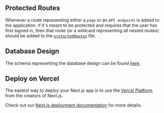 ## Protected Routes

Whenever a route representing either a `page` or an `API endpoint` is added to the application,
if it's meant to be protected and requires that the user has first signed in, then that route
(or a wildcard representing all nested routes) should be added to the [`protectedRoutes`](src/utils/protectedRoutes.ts) file.

## Database Design

The schema representing the database design can be found [here](https://viewer.diagrams.net/?tags=%7B%7D&highlight=0000ff&edit=_blank&layers=1&nav=1#R7Z1fc9q4FsA%2FDdPdh%2BzYBtvwWNJtu73pTrd0Z%2B%2Fdl4wBBbwxiLVFSfrprwySDZEgVjC243NmOg0WjiE6R%2FpJR%2BdPp3u9ePgQB6v5ZzolUcexpg%2Bd7ruO4zhet8d%2FpC2PoqVv2buWWRxOd217DaPwBxGNlmhdh1OSHNzIKI1YuDpsnNDlkkzYQVsQx3RzeNsdjQ4%2FdRXMiNIwmgSR2vpXOGVz0epYVv7GRxLO5vKjB454ZxxM7mcxXS%2FFBy7pkuzeWQTyOeLWZB5M6Wavqftrp3sdU8p2rxYP1yRKO1Z22e733h95N%2FvOMVmyIr%2Bw%2BvRu7f%2Flr76xf69DOu%2B%2B3YxursRTvgfRWvTFnwmJE%2FGN2aPsIf7lV%2BlLFozTpmHCgpgJQXYt3sBFw4JwSWLeYG%2BvoyhYJeH29l3LPIymN8EjXTP5IHk1vAsfyPTrTo7pvVykN%2Fxh6WX68Dv%2B8JH4MunbQRTOlvz1hP%2Fp6ScOY5Lw73ITJEzcMWeLSLxU%2B0n%2B0SRm5GGvSfTbB0IXhMWP%2FBbxbs8XMhQK3u2L602uLU5PtM33FKUrNSgQGjrLnp1Lir8QwjIQnKMI7rTMvqaqN5zTOPyRSioSPbsvx%2B31JlxEwZJrezB90jSk2%2FG9lUcYRdc0oqmwtxr%2FVN7pTdOYrr4F8Yww0bCi4ZJt%2B8Ed8n%2B8Z66tX9yOy7%2FrNb%2B282v%2BL709Ztd0mbCY61X6DMLFuyGpiIeMrsRDI3Innx%2BLfk9fjyljdHFUA06OhefVQqpBYS24kBJ0FSX48p%2BjasD%2FfhYG0Vc%2BgQbLWbQT2nY%2BDXKhaSSr7eusf592%2FNOhSnl33kXbeW8eTqeED9vhZh4yMloFk%2FSmDWfKcwP25Ah4Xlx78ukaikc8LO8046cFEZ%2BilgHj44dTIlFknn3Pl6tBT1EDfnu9aiBn6N29w4QLO1zObna%2F6T3RE7chevJwfFjbpepNocdVoDguQqQQRKwLQsSrGyJecSWoZu4g01A%2B77IEcQvLqu0E8RUduAvjhN0ugwVpOkmaoB%2FgyNFHctROjkHd5BiAJUe%2FsKzaTg45H%2B0pQRSAJ0dx%2FQBHDls1OSI6qkaH7dTNDtvAgNkyeNjFxdV6eqgWTLIIwgguOQyUAx46VEMnoqNydLi1o8PAbNk2dPQKi6v16FDtlqsgSTY0ngKmR3H9gEcP1ciJ9KicHsU9Jy5FDwPTZdvo4RcWV%2BvpodouxyGdpf5tj4DxUVxBwOHDUbeqiI%2Bq8ZEpQ234cAz2oC3DRzYCEB%2BOugVdxZSLktyuwglbx4DPPgzUBBxEbJPVJ1LkUhTp1U0RW7P%2BhIKRfAwgR7JzuD09YHOSHp1bP5HlesF%2FvnkXxPdv%2BCB7c5N%2B1%2FRV2jp6TBhZvPkZLmhMFKnNpAn%2FuLduPyUOG918%2FnHl%2Fr0czQJNYA9y5jRnFC0qip7jnPEr5IxWCxxFC97XHSBSFmeeEdfxQdFqymj%2FbNVyEVO%2BU2l%2BkEgTlKPN5NBHE6kHa1%2B5umBM6KFC2HIil5O9pWpIdtqxL9KssfRdhasuJhH6Z24us9FwTlSoVg8utrl01bVf7WGh1cX0WIXl1SLs67tCXf21GPllasZx5mfeT%2BVoSqHHlasq179fh7ej1cM%2F3T%2BnH0b%2Ffux%2B%2FO3jlaOqCpKjcnJoQkEvRg69Ghiccb5ebpweAaC4oe8K9YgTTDTPubrRZnLoqYpuEQ0ghyYUtOI9B1y3CBfdIrKuUN0iomBMAIfzGChHm9GhxSoeUTWAHLpI0Io3HRDIcXIAgAKHtifUReSUJJM4XLGQLkHQ40wFAQcPDAVtAjw0saDVwgNEKOjJAYDwUM%2BrJzHhnzi9DRhcdpQRCfr62aHPeKiek6dZr3nLMKIz%2FuMLTRj6OxyqR%2F%2BJv4MuB7be38EpYfLXyxF3kMUWAQYGi2xsvB5%2FB0%2FdQdbu71BdGmwP5C5S3xXqNrL5Dg%2FVJcI20BR4SwLcT5a%2BnzRHSZUOEPqvDGI%2FeXoEIEc8dUe55vuDNjvMl6ke8OCBmYUaAI%2FafSA8uJmFPMwslHWFGtm9ogmDDY8y8gq1FB5%2BV9ELMp0RuSXk8%2B6czugyiH7NW4fbioNEQiG%2F54ZuVSIVzT%2BEsUcBk2DN6KHguLzix%2F%2FuX%2Fwvfdgvrrx89yDnkO2VhI0qcLGpTOg6npBTOiAWEExS6NiNYtJMO%2BGkpsQkClj4nRx8jdIndV%2FdGKKR%2BOiwtW05gk5VSnS0I%2B9iEsQqV6Vbif3iu4ETtRL1enApNVA3dYCsxD7Wusq6Qt2tNX9tVp2V2EBTTqzVBuWu1Yo8rgrVwexdpW%2F0zVGiq5hYLUrgJu%2FyMXdXVuNJ9SJhIYtgxMmdqxzg0NFHX5UGoENXMrFSdPQdsOjoo6NK1hWqo0oU3p9IsdR6dBgoBzx0oG9KA9ChLZlYLTvgOqf00Tkl6wrVjvk9JBvI7CjFNaWl7EDXlCawQ1czsVp2wPVN6aNvStYVquGSCy2cgHZOMdAPcPiQXwPxUSs%2BijtRXAgfAwPrZcvwkQ0BxMdANV6m3kxp%2F4Glh4F6wKMH5gZsAD20NROrpQfc5IDZEEB6DFTz5STt%2BNvVnDIKmCClpAhsJ0FsG513m4AQXcHEShFi26rZGwpD8kGAELFt1aDNxzZb80%2Fbq5gYB3dZocQv63EUJnMyhV0rEd16j3aOg7XdG0EZXbnESinjQK7ujuXd9%2FpCXXaGye2Y0vtFEN%2BTKVyQmKgJOJAMPEUxqozltTpVxfKKRdizsbwymKghwbwDdfH4LT3%2FxDDep2G8EsUCzX7RzEyXK245wNirYms0E9NT8aPvpiR7HKguDIDCeAcYfpXtaGW9XYzjPVdVwOVcsS0DfwbQMDHY8JvDpPZ0j7blFNeDlu338zGALLEt1QAIpuTl2doBEB8YkdUAfNSe8NG24EZk5WMA8WFb6uE08LqXJuoBkB8YldUAflRa%2BvKIIsANy8oHAQLEtlSrpqxhNn6ETBFMHHy8c6RfN1KkVopUWQPziCLAjc7KBwFSxLZVayawSphn6wg8imROHy3PP98v6rMiD84a4rNia5xTRbVS6bti0Tv%2B32%2Bpb0iKxpNrgA40X5andUuLu7JcrG6pbeJmCnrlZjLLGzgmNsWZxdb4mQLyZsnHAS7ebEe1IaM7y8t0BeAiDg3KpZsCXgCU%2Bh1aHMAGZQcNynlfqAZl8CVMTRQEHkLkZyJCakVI%2FU4tXcDW5GwQIELsrmpNxmSRJhoCkCFAaplmK4lXVszU7vZqFZBVmYCk9r86a39P3ckLa%2F%2FvlIV34YR%2FCb6EOb0060Az8jsyGExuxIseyl%2FQyN%2FDgNXyjfy91xexavdAh6zm4wDX1NlCDY38Z%2BsKvNW1i0Gr5VtozIFSv5HfVXfmNc8h1Vlo3OJrw%2FbTRPUMQiO%2FgYIARAg6HjUBIfUb%2BV3Akasueh3lfaF6HS337EzAUYIuRyc6RzVUooXyhIVSBiEIBPSL2qUul1HPdtFCWb6F0n2FFkoXtoXSRQtl1hfSuoEWyrN1Bd6awEMLZfnbS3Og1G%2Bh9ABbKD20UOZ9oVooWcgiyIn1DNQDIEDQPtkEgNRvn%2FQA2yc9tE%2FmfaHaJ8fpgAXMDzRKnugcjINsAj8akFnPAxwI6WEgZN4XqmkzTG7jdBwDZggGQh7vHFn6CBlSL0Pqz6vnA46EzEYBMsT2VWsm5tUz0xGAGKk3FtLqVBVqJ71kng21y87OmhJr50OJhpQ%2BsdWHq25%2F9W0cB497N4jVSv7kL2lDPkv05HiVKftEmrT3Be%2FvHd7PX%2By%2BQbkDfKCapkSk5lDUCUYfqNOpGG1ZHvZZHyj3Yms8TUlYXO2f6wOVDY1X5AOlqS8LyQfKIPF569f7mhqz6AP1Ml0Bt%2B53NGVpESjnmo%2FMgVK7D5RjUmO2ZdajfBAgTRxNjVnwUZomCgIQIarXHCKkeoTU7gXlmNSZbR1CiqfObD9CVG%2B4FU0YcIQUVxB4CHFwF9IEhNTvCJWbaQEyxMFtSN4X6jZkLM4pgJ9jm6gJPJJYA0UzWpnTN9uSvrKcvo6mcNCXIEk2NOarQ%2BsrSUh6VPqN3hNMyvBkGF9lLBa8duvPG%2BtgLZ%2BCSzejKf71nUg6mlo%2BgE4kHSzns9cXeCJZlq7AW8FhZZ%2BCQDGwBbwAKPWfSAKu7JMPAqSJo6nsQxZByH%2FRi8RUvjzQCu%2FfNWVSFlfJThhv036PyVYG8gb%2BaiZ%2BdpzuYPcq2rW83z02u6G6j2o2Jpuh9ACxaJBiALF4MSzWf8raVQ0ocLDoFpZX%2B7GoGl5YajWDDJDi6gEQIEDCh7LOfT7CSzyyKabxnrrhuaaLBRHRR2gJPxqac1X45DpLbHwB8an7FFyhnWsJ7xXXjcZYwnuqQyQkS3g2DnCR5vRUl0i0hL9MV%2BCt2Hq45S9%2Fy28OlPot4T3AW%2F4ebvnzvtBs%2BckDZF84A%2B0AyA8smNIEftRvMtaUdIbDD6yWkvWFpp4zZgYz0xF4FME6zo2gSANicwAXcnawkPNeX6j2TYmRMeBc9yY6Ag8jmqykiJEaMFJ7nmLHN8gX0TaMZKMAMeL46tnIevWdMnL8tLv9DDFQEHgMGWC9rUYwpF87QwZwC27lowAZ4miyGu86cJtsxgsWaR8vx8mqA9qz3kBl4FHFVanyns%2FrdENi9Ls71ApXZh1oTkpsx8VTrvIXBW7xCaMxbncu4FMugzrvrV8TSH8dzGD6MgWBtwLw8IirCQip39HOMzBStw0hBpXe248Q1UR9J7YEsDFioCQAMYLmySZgpH5%2FOw%2BwddKg4Hv7MaJaJwVGgDvcGSgJOIx0NRU4ECPVY6R%2Bh7uuprJGGkgKJRdRZdDKhxxCq6up4vFTZj%2Fjz7T2dkI%2Fw2WYic6AY5jj%2BYpmtDPZiJyin002Ik%2FKmpJsxLdrkdBDyDIB8dd78uFXuXjSi8d9WVUr1YIyzTx%2BGyNUdeM5jOiMt3yhSZpXHfPJaGdm235xQpkLplb3DcK%2BQW8EjBwsi0cMN%2BZk21fjviEllPGLZ2ls%2B%2Brc8VVvl%2BYfSFSYUMZAV%2BCtyn0DDxnQQDGxLJkDpf5zbvlpEA8oskGANHH6quPLZLdDgH3MbaAj8CjSx%2FOJJlCk%2FmPuPuBAzmwQIEWcvnpigPWeDRQEHkIG9Rifq6%2FSKbXg1R0PDLpAJCSXes8b%2B2Wu2upFFP5xb91%2BShw2uvn848r9ezmaBVf1pvN%2FkYCe9NyzEtP%2B3XZBee3muvKlwy9jmvpR5DMih8T8M52S9I7%2FAw%3D%3D).

## Deploy on Vercel

The easiest way to deploy your Next.js app is to use the [Vercel Platform](https://vercel.com/new?utm_medium=default-template&filter=next.js&utm_source=create-next-app&utm_campaign=create-next-app-readme) from the creators of Next.js.

Check out our [Next.js deployment documentation](https://nextjs.org/docs/deployment) for more details.
